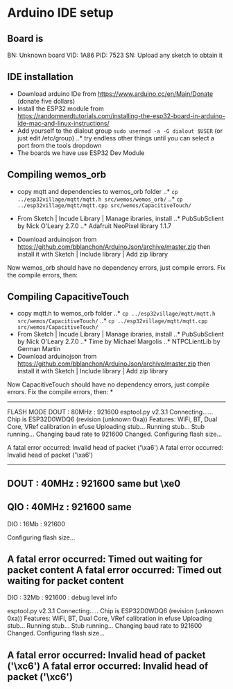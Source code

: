 # Arduino IDE setup
## Board is
BN: Unknown board
VID: 1A86
PID: 7523
SN: Upload any sketch to obtain it

## IDE installation
* Download arduino IDe from https://www.arduino.cc/en/Main/Donate (donate five dollars)
* Install the ESP32 module from https://randomnerdtutorials.com/installing-the-esp32-board-in-arduino-ide-mac-and-linux-instructions/
* Add yourself to the dialout group `sudo usermod -a -G dialout $USER` (or just edit /etc/group)
..* try endless other things until you can select a port from the tools dropdown
* The boards we have use ESP32 Dev Module

## Compiling wemos_orb
* copy mqtt and dependencies to wemos_orb folder
..* `cp ../esp32village/mqtt/mqtt.h src/wemos/wemos_orb/`
..* `cp ../esp32village/mqtt/mqtt.cpp src/wemos/CapacitiveTouch/`

* From Sketch | Incude Library | Manage ibraries, install 
..* PubSubSclient by Nick O'Leary 2.7.0
..* Adafruit NeoPixel library 1.1.7
* Download arduinojson from https://github.com/bblanchon/ArduinoJson/archive/master.zip then install it with Sketch | Include library | Add zip library

Now wemos_orb should have no dependency errors, just compile errors.
Fix the compile errors, then:

 
## Compiling CapacitiveTouch
* copy mqtt.h to wemos_orb folder
..* `cp ../esp32village/mqtt/mqtt.h src/wemos/CapacitiveTouch/`
..* `cp ../esp32village/mqtt/mqtt.cpp src/wemos/CapacitiveTouch/`
* From Sketch | Incude Library | Manage ibraries, install 
..* PubSubSclient by Nick O'Leary 2.7.0
..* Time by Michael Margolis
..* NTPCLientLib by German Martin
* Download arduinojson from https://github.com/bblanchon/ArduinoJson/archive/master.zip then install it with Sketch | Include library | Add zip library
 
Now CapacitiveTouch should have no dependency errors, just compile errors.
Fix the compile errors, then:
* 

------------------
FLASH MODE DOUT : 80MHz : 921600
esptool.py v2.3.1
Connecting......
Chip is ESP32D0WDQ6 (revision (unknown 0xa))
Features: WiFi, BT, Dual Core, VRef calibration in efuse
Uploading stub...
Running stub...
Stub running...
Changing baud rate to 921600
Changed.
Configuring flash size...

A fatal error occurred: Invalid head of packet ('\xa6')
A fatal error occurred: Invalid head of packet ('\xa6')

---
DOUT : 40MHz : 921600
same but \xe0
---
QIO : 40MHz : 921600
same
---
DIO : 16Mb  : 921600

Configuring flash size...

A fatal error occurred: Timed out waiting for packet content
A fatal error occurred: Timed out waiting for packet content
---
DIO : 32Mb : 921600 : debug level info

esptool.py v2.3.1
Connecting.....
Chip is ESP32D0WDQ6 (revision (unknown 0xa))
Features: WiFi, BT, Dual Core, VRef calibration in efuse
Uploading stub...
Running stub...
Stub running...
Changing baud rate to 921600
Changed.
Configuring flash size...

A fatal error occurred: Invalid head of packet ('\xc6')
A fatal error occurred: Invalid head of packet ('\xc6')
---

